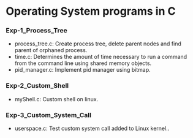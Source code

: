 # Operating System programs in C
### Exp-1_Process_Tree
* process_tree.c: Create process tree, delete parent nodes and find parent of orphaned process.
* time.c: Determines the amount of time necessary to run a command from the command line using shared memory objects.
* pid_manager.c: Implement pid manager using bitmap.
### Exp-2_Custom_Shell
* myShell.c: Custom shell on linux.
### Exp-3_Custom_System_Call
* userspace.c: Test custom system call added to Linux kernel..
